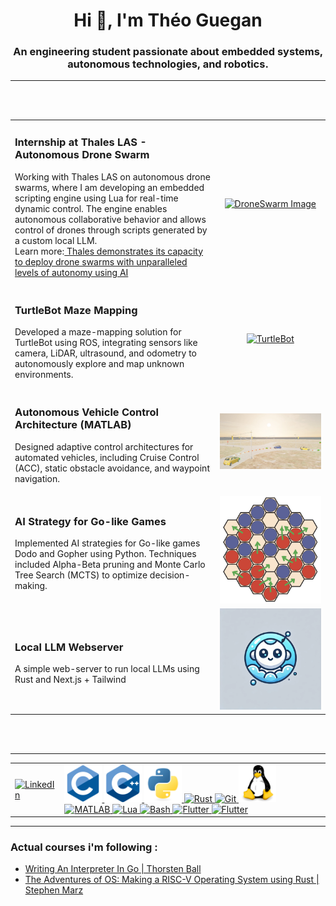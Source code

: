 <h1 align="center">Hi 👋, I'm Théo Guegan</h1>
<h3 align="center">An <b>engineering student</b> passionate about <b>embedded systems</b>, <b>autonomous technologies</b>, and <b>robotics</b>.</h3>

---

<br>
<br>

<table align="center">
    <tr>
        <td style="width: 65%;">
            <h3>Internship at Thales LAS - Autonomous Drone Swarm</h3>
            <p>
                Working with Thales LAS on autonomous drone swarms, where I am developing an embedded scripting engine using Lua for real-time dynamic control.
                The engine enables autonomous collaborative behavior and allows control of drones through scripts generated by a custom local LLM.
                <br>Learn more:<a href="https://www.thalesgroup.com/en/worldwide/defence-and-security/press_release/thales-demonstrates-its-capacity-deploy-drone-swarms" target="_blank">
                    Thales demonstrates its capacity to deploy drone swarms with unparalleled levels of autonomy using AI
                </a>
            </p>
        </td>
        <td style="text-align: center;">
            <a href="https://www.thalesgroup.com/en/worldwide/defence-and-security/press_release/thales-demonstrates-its-capacity-deploy-drone-swarms"><img src="https://www.thalesgroup.com/sites/default/files/prezly/images/Design%20sans%20titre%20%281%29_0.png" alt="DroneSwarm Image" style="width: auto; object-fit: cover;"></a>
        </td>
    </tr>
    <tr>
        <td style="width: 65%;">
            <h3>TurtleBot Maze Mapping</h3>
            <p>
                Developed a maze-mapping solution for TurtleBot using ROS, integrating sensors like camera, LiDAR, ultrasound, and odometry to autonomously explore and map unknown environments.
            </p>
        </td>
        <td style="text-align: center;">
            <a href="https://github.com/theguega/Ros-Maze-Mapping"><img src="https://robodyne-services.com/wp-content/uploads/2021/10/turtlebot3.png" alt="TurtleBot" style="width: auto; object-fit: cover;"></a>
        </td>
    </tr>
    <tr>
        <td style="width: 65%;">
            <h3>Autonomous Vehicle Control Architecture (MATLAB)</h3>
            <p>
                Designed adaptive control architectures for automated vehicles, including Cruise Control (ACC), static obstacle avoidance, and waypoint navigation.
            </p>
        </td>
        <td style="text-align: center;">
            <a href="https://github.com/theguega/Autonomous-Vehicles-Decisions-Control"><img src="https://github.com/theguega/Autonomous-Vehicles-Decisions-Control/blob/main/doc/doc1.jpg?raw=true" alt="Project Image" style="width: auto; object-fit: cover;"></a>
        </td>
    </tr>
    <tr>
        <td style="width: 65%;">
            <h3>AI Strategy for Go-like Games</h3>
            <p>
                Implemented AI strategies for Go-like games Dodo and Gopher using Python. Techniques included Alpha-Beta pruning and Monte Carlo Tree Search (MCTS) to optimize decision-making.
            </p>
        </td>
        <td style="text-align: center;">
            <a href="https://github.com/theguega/AI-for-Go-like-game"><img src="https://github.com/theguega/AI-for-Go-like-game/blob/main/doc/dodo.jpg?raw=true" alt="Project Image" style="max-width: 100%; height: auto; object-fit: cover;"></a>
        </td>
    </tr>
    <tr>
        <td style="width: 65%;">
            <h3>Local LLM Webserver</h3>
            <p>
                A simple web-server to run local LLMs using Rust and Next.js + Tailwind
            </p>
        </td>
        <td style="text-align: center;">
            <a href="https://github.com/theguega/Local-LLM-WebServer"><img src="https://github.com/theguega/Local-LLM-WebServer/blob/main/frontend/public/favico.png" alt="Project Image" style="max-width: 100%; height: auto; object-fit: cover;"></a>
        </td>
    </tr>
</table>

<br>
<br>

---
<table align=center style="width: 100%;">
    <tr>
        <td>
            <a href="https://linkedin.com/in/guegan-theo" target="_blank">
                <img src="https://img.icons8.com/ios-filled/50/000000/linkedin.png" alt="LinkedIn" width="60" height="60"/>
            </a>
        </td>
        <td>
            <a href="https://www.cprogramming.com/" target="_blank">
                <img src="https://raw.githubusercontent.com/devicons/devicon/master/icons/c/c-original.svg" alt="C" width="60" height="60"/>
            </a>
            <a href="https://www.w3schools.com/cpp/" target="_blank">
                <img src="https://raw.githubusercontent.com/devicons/devicon/master/icons/cplusplus/cplusplus-original.svg" alt="C++" width="60" height="60"/>
            </a>
            <a href="https://www.python.org" target="_blank">
                <img src="https://raw.githubusercontent.com/devicons/devicon/master/icons/python/python-original.svg" alt="Python" width="60" height="60"/>
            </a>
            <a href="https://www.rust-lang.org" target="_blank">
                <img src="https://static-00.iconduck.com/assets.00/rust-icon-2048x2048-lfzjbuc7.png" alt="Rust" width="60" height="60"/>
            </a>
            <a href="https://git-scm.com/" target="_blank">
                <img src="https://www.vectorlogo.zone/logos/git-scm/git-scm-icon.svg" alt="Git" width="60" height="60"/>
            </a>
            <a href="https://www.linux.org/" target="_blank">
                <img src="https://raw.githubusercontent.com/devicons/devicon/master/icons/linux/linux-original.svg" alt="Linux" width="60" height="60"/>
            </a>
            <a href="https://www.mathworks.com/" target="_blank">
                <img src="https://upload.wikimedia.org/wikipedia/commons/2/21/Matlab_Logo.png" alt="MATLAB" width="60" height="60"/>
            </a>
            <a href="https://www.lua.org/" target="_blank">
                <img src="https://upload.wikimedia.org/wikipedia/commons/c/cf/Lua-Logo.svg" alt="Lua" width="60" height="60"/>
            </a>
            <a href="https://www.gnu.org/software/bash/" target="_blank">
                <img src="https://encrypted-tbn0.gstatic.com/images?q=tbn:ANd9GcS2KKbij-vaM7uwKs7w7uRV3OGczoTnecAhpg&s" alt="Bash" width="60" height="60"/>
            </a>
            <a href="https://go.dev/" target="_blank">
                <img src="https://go.dev/blog/go-brand/Go-Logo/PNG/Go-Logo_Blue.png" alt="Flutter" width="60" height="60"/>
            </a>
            <a href="https://flutter.dev/" target="_blank">
                <img src="https://img.icons8.com/color/512/flutter.png" alt="Flutter" width="60" height="60"/>
            </a>
        </td>
    </tr>
</table>

---

<h3>Actual courses i'm following : </h3>

- [Writing An Interpreter In Go | Thorsten Ball](https://interpreterbook.com/)
- [The Adventures of OS: Making a RISC-V Operating System using Rust | Stephen Marz](https://osblog.stephenmarz.com/index.html)

<!-- Put a lot of effort in this README, hope you will enjoy :) -->
